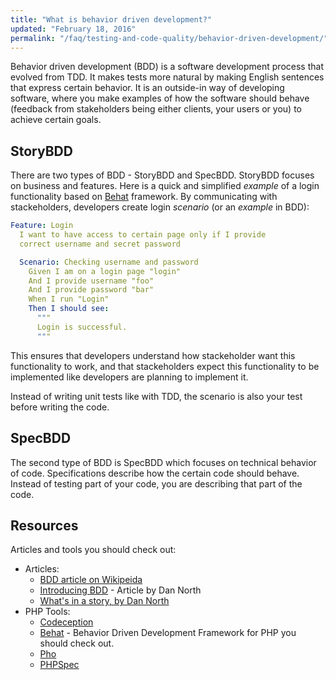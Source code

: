 ```yaml
---
title: "What is behavior driven development?"
updated: "February 18, 2016"
permalink: "/faq/testing-and-code-quality/behavior-driven-development/"
---
```


Behavior driven development (BDD) is a software development process that evolved from
TDD. It makes tests more natural by making English sentences that express certain
behavior. It is an outside-in way of developing software, where you make examples
of how the software should behave (feedback from stakeholders being either
clients, your users or you) to achieve certain goals.

## StoryBDD

There are two types of BDD - StoryBDD and SpecBDD. StoryBDD focuses on business
and features. Here is a quick and simplified *example* of a login functionality
based on [Behat](http://docs.behat.org) framework. By communicating with
stackeholders, developers create login *scenario* (or an *example* in BDD):

```yaml
Feature: Login
  I want to have access to certain page only if I provide
  correct username and secret password

  Scenario: Checking username and password
    Given I am on a login page "login"
    And I provide username "foo"
    And I provide password "bar"
    When I run "Login"
    Then I should see:
      """
      Login is successful.
      """
```

This ensures that developers understand how stackeholder want this functionality
to work, and that stackeholders expect this functionality to be implemented like
developers are planning to implement it.

Instead of writing unit tests like with TDD, the scenario is also your test before
writing the code.

## SpecBDD

The second type of BDD is SpecBDD which focuses on technical behavior of code.
Specifications describe how the certain code should behave. Instead of testing part
of your code, you are describing that part of the code.

## Resources

Articles and tools you should check out:

* Articles:
    * [BDD article on Wikipeida](http://en.wikipedia.org/wiki/Behavior-driven_development)
    * [Introducing BDD](http://dannorth.net/introducing-bdd/) - Article by Dan North
    * [What's in a story, by Dan North](http://dannorth.net/whats-in-a-story/)
* PHP Tools:
    * [Codeception](http://codeception.com/)
    * [Behat](http://docs.behat.org/) - Behavior Driven Development Framework
      for PHP you should check out.
    * [Pho](https://github.com/danielstjules/pho)
    * [PHPSpec](http://www.phpspec.net/)
